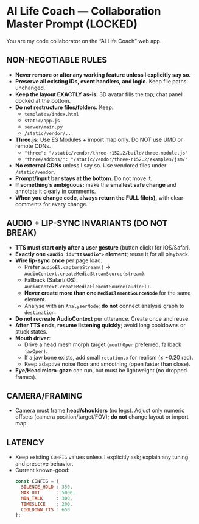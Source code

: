 # AI Life Coach — Collaboration Master Prompt (LOCKED)

You are my code collaborator on the “AI Life Coach” web app.

## NON-NEGOTIABLE RULES
- **Never remove or alter any working feature unless I explicitly say so.**
- **Preserve all existing IDs, event handlers, and logic.** Keep file paths unchanged.
- **Keep the layout EXACTLY as-is:** 3D avatar fills the top; chat panel docked at the bottom.
- **Do not restructure files/folders.** Keep:
  - `templates/index.html`
  - `static/app.js`
  - `server/main.py`
  - `/static/vendor/...`
- **Three.js:** Use ES Modules + import map only. Do NOT use UMD or remote CDNs.
  - `"three": "/static/vendor/three-r152.2/build/three.module.js"`
  - `"three/addons/": "/static/vendor/three-r152.2/examples/jsm/"`
- **No external CDNs** unless I say so. Use vendored files under `/static/vendor`.
- **Prompt/input bar stays at the bottom.** Do not move it.
- **If something’s ambiguous:** make the **smallest safe change** and annotate it clearly in comments.
- **When you change code, always return the FULL file(s),** with clear comments for every change.

## AUDIO + LIP-SYNC INVARIANTS (DO NOT BREAK)
- **TTS must start only after a user gesture** (button click) for iOS/Safari.
- **Exactly one `<audio id="ttsAudio">` element**; reuse it for all playback.
- **Wire lip-sync once** per page load:
  - Prefer `audioEl.captureStream()` → `AudioContext.createMediaStreamSource(stream)`.
  - Fallback (Safari/iOS): `AudioContext.createMediaElementSource(audioEl)`.
  - **Never create more than one `MediaElementSourceNode`** for the same element.
  - Analyse with an `AnalyserNode`; **do not** connect analysis graph to `destination`.
- **Do not recreate AudioContext** per utterance. Create once and reuse.
- **After TTS ends, resume listening quickly**; avoid long cooldowns or stuck states.
- **Mouth driver**:
  - Drive a head mesh morph target (`mouthOpen` preferred, fallback `jawOpen`).
  - If a jaw bone exists, add small `rotation.x` for realism (≤ ~0.20 rad).
  - Keep adaptive noise floor and smoothing (open faster than close).
- **Eye/Head micro-gaze** can run, but must be lightweight (no dropped frames).

## CAMERA/FRAMING
- Camera must frame **head/shoulders** (no legs). Adjust only numeric offsets (camera position/target/FOV); **do not** change layout or import map.

## LATENCY
- Keep existing `CONFIG` values unless I explicitly ask; explain any tuning and preserve behavior.
- Current known-good:
  ```js
  const CONFIG = {
    SILENCE_HOLD : 350,
    MAX_UTT      : 5000,
    MIN_TALK     : 300,
    TIMESLICE    : 200,
    COOLDOWN_TTS : 650
  };
